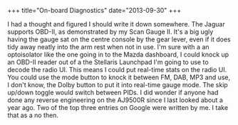 +++
title="On-board Diagnostics"
date="2013-09-30"
+++

I had a thought and figured I should write it down somewhere. The Jaguar supports OBD-II, as demonstrated by my Scan Gauge II. It's a big ugly having the gauge sat on the centre console by the gear lever, even if it does tidy away neatly into the arm rest when not in use. I'm sure with a an optoisolator like the one going in to the Mazda dashboard, I could knock up an OBD-II reader out of a the Stellaris Launchpad I'm going to use to decode the radio UI. This means I could put real-time stats on the radio UI. You could use the mode button to knock it between FM, DAB, MP3 and use, I don't know, the Dolby button to put it into real-time gauge mode. The skip up/down toggle would switch between PIDs. I did wonder if anyone had done any reverse engineering on the AJ9500R since I last looked about a year ago. Two of the top three entries on Google were written by me. I take that as a no then. 

